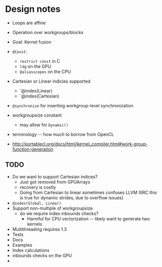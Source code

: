 # Design notes 

- Loops are affine
- Operation over workgroups/blocks
- Goal: Kernel fusion
- `@Const`:
    - `restrict const` in C
    - `ldg` on the GPU
    - `@aliasscopes` on the CPU

- Cartesian or Linear indicies supported
  - `@index(Linear)
  - `@index(Cartesian)
- `@synchronize` for inserting workgroup-level synchronization
- workgroupsize constant
  - may allow for `Dynamic()`
- terminology -- how much to borrow from OpenCL
- http://portablecl.org/docs/html/kernel_compiler.html#work-group-function-generation

## TODO
- Do we want to support Cartesian indices?
  - Just got removed from GPUArrays
  - recovery is costly
  - Going from Cartesian to linear sometimes confuses LLVM (IIRC this is true for dynamic strides, due to overflow issues)
- `@index(Global, Linear)`
- Support non-multiple of workgroupsize
  - do we require index inbounds checks?
    - Harmful for CPU vectorization -- likely want to generate two kernels
- Multithreading requires 1.3
- Tests
- Docs
- Examples
- Index calculations
- inbounds checks on the GPU
- 
